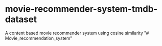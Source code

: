# movie-recommender-system-tmdb-dataset
A content based movie recommender system using cosine similarity
"# Movie_recommendation_system" 
